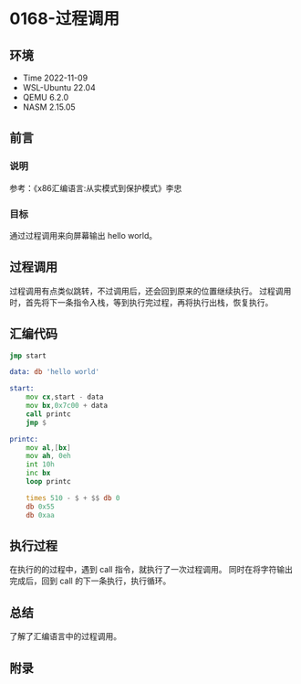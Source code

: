 # 0168-过程调用

## 环境

- Time 2022-11-09
- WSL-Ubuntu 22.04
- QEMU 6.2.0
- NASM 2.15.05

## 前言

### 说明

参考：《x86汇编语言:从实模式到保护模式》李忠

### 目标

通过过程调用来向屏幕输出 hello world。

## 过程调用

过程调用有点类似跳转，不过调用后，还会回到原来的位置继续执行。
过程调用时，首先将下一条指令入栈，等到执行完过程，再将执行出栈，恢复执行。

## 汇编代码

```asm
jmp start

data: db 'hello world'

start:
    mov cx,start - data
    mov bx,0x7c00 + data
    call printc
    jmp $

printc:
    mov al,[bx]
    mov ah, 0eh
    int 10h
    inc bx
    loop printc

    times 510 - $ + $$ db 0
    db 0x55
    db 0xaa
```

## 执行过程

在执行的的过程中，遇到 call 指令，就执行了一次过程调用。
同时在将字符输出完成后，回到 call 的下一条执行，执行循环。

## 总结

了解了汇编语言中的过程调用。

## 附录

